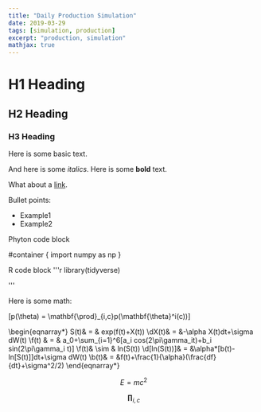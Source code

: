 ```yaml
---
title: "Daily Production Simulation"
date: 2019-03-29
tags: [simulation, production]
excerpt: "production, simulation"
mathjax: true
---
```


# H1 Heading

## H2 Heading

### H3 Heading

Here is some basic text.

And here is some *italics*.
Here is some **bold** text.

What about a [link](www.google.com).

Bullet points:
* Example1
* Example2

Phyton code block

#container {
  import numpy as np
}

R code block
'''r
library(tidyverse)

'''

Here is some math:

\[p(\theta) = \mathbf{\prod}_{i,c}p(\mathbf{\theta}^i(c))\]

\begin{eqnarray*}
S(t)& = & exp(f(t)+X(t))
\\dX(t)& = &-\alpha X(t)dt+\sigma dW(t)
\\f(t) & = & a_0+\sum_{i=1}^6[a_i cos(2\pi\gamma_it)+b_i sin(2\pi\gamma_i t)]
\\f(t)& \sim & ln(S(t))
\\d[ln(S(t))]& = &\alpha*[b(t)-ln[S(t)]]dt+\sigma dW(t)
\\b(t)& = &f(t)+\frac{1}{\alpha}(\frac{df}{dt}+\sigma^2/2)
\end{eqnarray*}

$$ E = mc^2 $$

$$  \mathbf{\prod}_{i,c} $$
